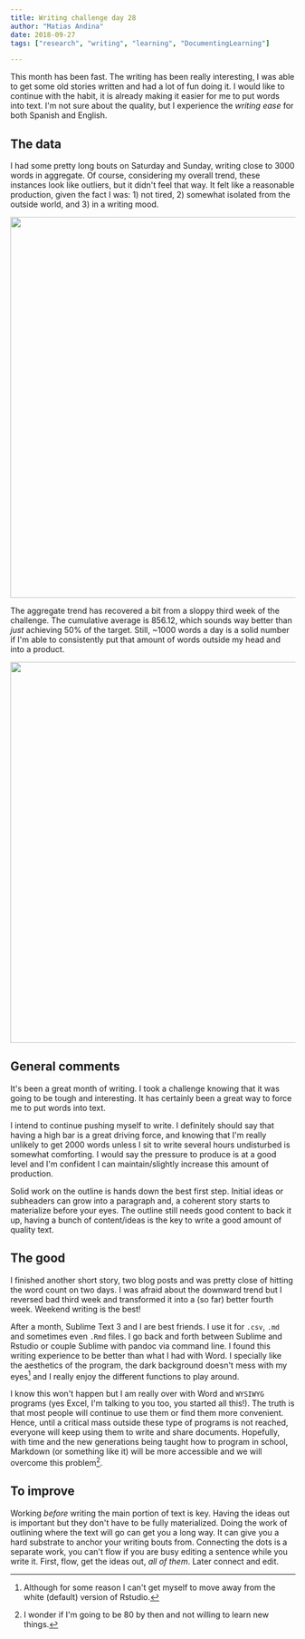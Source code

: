 ```yaml
---
title: Writing challenge day 28
author: "Matias Andina"
date: 2018-09-27
tags: ["research", "writing", "learning", "DocumentingLearning"]

---
```


This month has been fast. The writing has been really interesting, I was able to get some old stories written and had a lot of fun doing it. I would like to continue with the habit, it is already making it easier for me to put words into text. I'm not sure about the quality, but I experience the *writing ease* for both Spanish and English.

## The data



I had some pretty long bouts on Saturday and Sunday, writing close to 3000 words in aggregate. Of course, considering my overall trend, these instances look like outliers, but it didn't feel that way. It felt like a reasonable production, given the fact I was: 1) not tired, 2) somewhat isolated from the outside world, and 3) in a writing mood.

<img src="/post/2018-09-27-writing-challenge-day-28/index_files/figure-html/unnamed-chunk-1-1.png" width="672" />

The aggregate trend has recovered a bit from a sloppy third week of the challenge. The cumulative average is 856.12, which sounds way better than *just* achieving 50% of the target. Still, ~1000 words a day is a solid number if I'm able to consistently put that amount of words outside my head and into a product. 

<img src="/post/2018-09-27-writing-challenge-day-28/index_files/figure-html/unnamed-chunk-2-1.png" width="672" />

## General comments

It's been a great month of writing. I took a challenge knowing that it was going to be tough and interesting. It has certainly been a great way to force me to put words into text.

I intend to continue pushing myself to write. I definitely should say that having a high bar is a great driving force, and knowing that I'm really unlikely to get 2000 words unless I sit to write several hours undisturbed is somewhat comforting. I would say the pressure to produce is at a good level and I'm confident I can maintain/slightly increase this amount of production. 

Solid work on the outline is hands down the best first step. Initial ideas or subheaders can grow into a paragraph and, a coherent story starts to materialize before your eyes. The outline still needs good content to back it up, having a bunch of content/ideas is the key to write a good amount of quality text. 

## The good

I finished another short story, two blog posts and was pretty close of hitting the word count on two days. I was afraid about the downward trend but I reversed bad third week and transformed it into a (so far) better fourth week. Weekend writing is the best!

After a month, Sublime Text 3 and I are best friends. I use it for `.csv`, `.md` and sometimes even `.Rmd` files. I go back and forth between Sublime and Rstudio or couple Sublime with pandoc via command line. I found this writing experience to be better than what I had with Word. I specially like the aesthetics of the program, the dark background doesn't mess with my eyes[^Rstudio] and I really enjoy the different functions to play around.

I know this won't happen but I am really over with Word and `WYSIWYG` programs (yes Excel, I'm talking to you too, you started all this!). The truth is that most people will continue to use them or find them more convenient. Hence, until a critical mass outside these type of programs is not reached, everyone will keep using them to write and share documents. Hopefully, with time and the new generations being taught how to program in school, Markdown (or something like it) will be more accessible and we will overcome this problem[^Iwonder].

## To improve

Working *before* writing the main portion of text is key. Having the ideas out is important but they don't have to be fully materialized. Doing the work of outlining where the text will go can get you a long way. It can give you a hard substrate to anchor your writing bouts from. Connecting the dots is a separate work, you can't flow if you are busy editing a sentence while you write it. First, flow, get the ideas out, *all of them*. Later connect and edit.


[^Rstudio]: Although for some reason I can't get myself to move away from the white (default) version of Rstudio.
[^Iwonder]: I wonder if I'm going to be 80 by then and not willing to learn new things.
